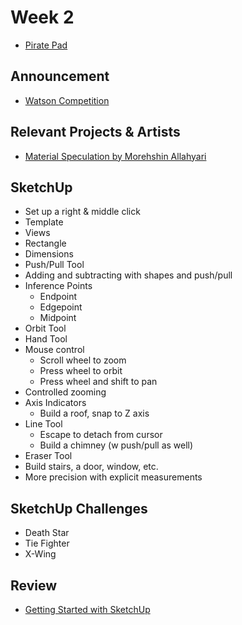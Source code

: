 # Week 2

+ [Pirate Pad](http://piratepad.net/8obaXxyr72)

## Announcement

+ [Watson Competition](https://blogs.baruch.cuny.edu/ibmwatson/)

## Relevant Projects & Artists
+ [Material Speculation by Morehshin Allahyari](http://www.morehshin.com/material-speculation-isis/)

## SketchUp

+ Set up a right & middle click
+ Template
+ Views
+ Rectangle
+ Dimensions
+ Push/Pull Tool
+ Adding and subtracting with shapes and push/pull
+ Inference Points
	+ Endpoint
	+ Edgepoint
	+ Midpoint
+ Orbit Tool
+ Hand Tool
+ Mouse control
	+ Scroll wheel to zoom
	+ Press wheel to orbit
	+ Press wheel and shift to pan
+ Controlled zooming 
+ Axis Indicators
	+ Build a roof, snap to Z axis
+ Line Tool
	+ Escape to detach from cursor
	+ Build a chimney (w push/pull as well)
+ Eraser Tool
+ Build stairs, a door, window, etc.
+ More precision with explicit measurements

## SketchUp Challenges
+ Death Star
+ Tie Fighter
+ X-Wing

## Review

+ [Getting Started with SketchUp](https://www.sketchup.com/learn/videos/826)
